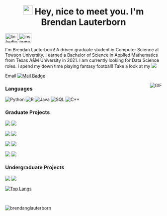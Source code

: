 <h1 align= "center"><img src="https://emojis.slackmojis.com/emojis/images/1531849430/4246/blob-sunglasses.gif?1531849430" width="30"/> Hey, nice to meet you. I'm Brendan Lauterborn</h1>

<p align="left">

  <a href="https://linkedin.com/in/brendanlauterborn" target="_blank">
    <img align="center" src="https://raw.githubusercontent.com/rahuldkjain/github-profile-readme-generator/master/src/images/icons/Social/linked-in-alt.svg" alt="linkedin" height="30" width="40" />
  </a>
  <a href="https://instagram.com/only1brxn" target="_blank">
    <img align="center" src="https://raw.githubusercontent.com/rahuldkjain/github-profile-readme-generator/master/src/images/icons/Social/instagram.svg" alt="instagram" height="30" width="40" />
  </a>
</p>



I'm Brendan Lauterborn! A driven graduate student in Computer Science at Towson University. I earned a Bachelor of Science in Applied Mathematics from Texas A&M University in 2021.
I am currently looking for Data Science roles. I spend my down time playing fantasy football! Take a look at my [![](https://img.shields.io/badge/Resume-000)](https://github.com/brendanglauterborn/brendan-resume/blob/main/Brendan-Lauterborn-Resume.pdf)
 
Email [![Mail Badge](https://img.shields.io/badge/-gmail-c14438?style=flat&logo=Gmail&logoColor=white)](mailto:brendan.lauterborn@gmail.com)

<img align="right" alt="GIF" src="https://media.giphy.com/media/3ohzdKvLT1DxFxhZAI/giphy.gif" />
 
  
  ### Languages
  ![Python](https://img.shields.io/badge/-Python-000?&logo=Python)
  ![R](https://img.shields.io/badge/-R-000?&logo=R&logoColor=276DC3)
  ![Java](https://img.shields.io/badge/-Java-000?&logo=Java&logoColor=007396)
  ![SQL](https://img.shields.io/badge/-SQL-000?&logo=mysql&logoColor=4479A1)
  ![C++](https://img.shields.io/badge/-C++-000?&logo=c%2b%2b&logoColor=00599C)

   ### Graduate Projects
  
  [![](https://img.shields.io/badge/Big_Data_Classification-000)](https://github.com/brendanglauterborn/Big-Data-Classification) [![](https://img.shields.io/badge/Big_Data_Recommender_Sys-000)](https://github.com/brendanglauterborn/Big-Data-Recommender-Sys)

  [![](https://img.shields.io/badge/Data_Mining_Regression-000)](https://github.com/brendanglauterborn/Data-Mining-Regression) [![](https://img.shields.io/badge/Data_Mining_Carbon_Emissions-000)](https://github.com/brendanglauterborn/Data-Mining-Carbon-Emissions)

  [![](https://img.shields.io/badge/Real_Estate_Manager-000)](https://github.com/brendanglauterborn/real-estate-manager) [![](https://img.shields.io/badge/x86--64_Bootloader_Project-000)](https://github.com/curlyLasagna/COSC-519-Project)

  [![](https://img.shields.io/badge/COSC_650_UDP_Stop--and--Wait_Project-000)](https://github.com/brendanglauterborn/COSC-650-UDP-StopAndWait) [![](https://img.shields.io/badge/LLM_Load_Balancing_Paper-000)](https://github.com/brendanglauterborn/llm-load-balancing-paper)

  ### Undergraduate Projects
  
  [![](https://img.shields.io/badge/Effect%20of%20Total%20Expenditures%20per%20Student%20on%20AP%20Exam%20Pass%20Rates-000)](https://github.com/brendanglauterborn/Effect-of-Total-Expenditures-per-Student-on-AP-Exam-Pass-Rates) [![](https://img.shields.io/badge/-Arrows%20Impossibility%20Theorem-000)](https://github.com/brendanglauterborn/Arrows-Impossiblity-Theorem)




[![Top Langs](https://github-readme-stats.vercel.app/api/top-langs/?username=brendanglauterborn&layout=donut-vertical&langs_count=10&theme=github_dark&hide_progress=false&cache_seconds=86400)](https://github.com/anuraghazra/github-readme-stats)


<br>




<p align="left"> <img src="https://komarev.com/ghpvc/?username=brendanglauterborn&label=Profile%20views&color=0e75b6&style=flat" alt="brendanglauterborn" /> </p>

